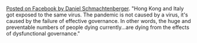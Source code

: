 <a href="https://www.facebook.com/geosol114/posts/10158225444496779">Posted on Facebook by Daniel Schmachtenberger</a>. "Hong Kong and Italy got exposed to the same virus. The pandemic is not caused by a virus, it's caused by the failure of effective governance. In other words, the huge and preventable numbers of people dying currently...are dying from the effects of dysfunctional governance."
